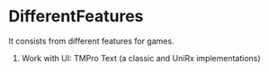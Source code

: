 # DifferentFeatures
It consists from different features for games. 
1. Work with UI: TMPro Text (a classic and UniRx implementations)
